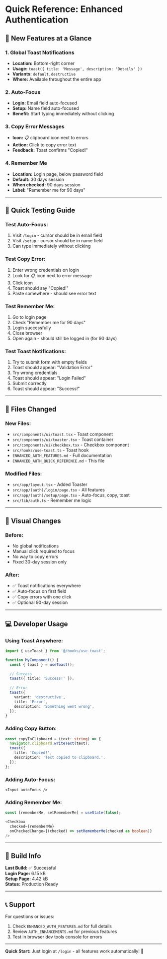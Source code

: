 # Quick Reference: Enhanced Authentication

## 🎯 New Features at a Glance

### 1. Global Toast Notifications
- **Location:** Bottom-right corner
- **Usage:** `toast({ title: 'Message', description: 'Details' })`
- **Variants:** `default`, `destructive`
- **Where:** Available throughout the entire app

### 2. Auto-Focus
- **Login:** Email field auto-focused
- **Setup:** Name field auto-focused
- **Benefit:** Start typing immediately without clicking

### 3. Copy Error Messages
- **Icon:** 📋 clipboard icon next to errors
- **Action:** Click to copy error text
- **Feedback:** Toast confirms "Copied!"

### 4. Remember Me
- **Location:** Login page, below password field
- **Default:** 30 days session
- **When checked:** 90 days session
- **Label:** "Remember me for 90 days"

---

## 🚀 Quick Testing Guide

### Test Auto-Focus:
1. Visit `/login` - cursor should be in email field
2. Visit `/setup` - cursor should be in name field
3. Can type immediately without clicking

### Test Copy Error:
1. Enter wrong credentials on login
2. Look for 📋 icon next to error message
3. Click icon
4. Toast should say "Copied!"
5. Paste somewhere - should see error text

### Test Remember Me:
1. Go to login page
2. Check "Remember me for 90 days"
3. Login successfully
4. Close browser
5. Open again - should still be logged in (for 90 days)

### Test Toast Notifications:
1. Try to submit form with empty fields
2. Toast should appear: "Validation Error"
3. Try wrong credentials
4. Toast should appear: "Login Failed"
5. Submit correctly
6. Toast should appear: "Success!"

---

## 📂 Files Changed

### New Files:
- `src/components/ui/toast.tsx` - Toast component
- `src/components/ui/toaster.tsx` - Toast container
- `src/components/ui/checkbox.tsx` - Checkbox component
- `src/hooks/use-toast.ts` - Toast hook
- `ENHANCED_AUTH_FEATURES.md` - Full documentation
- `ENHANCED_AUTH_QUICK_REFERENCE.md` - This file

### Modified Files:
- `src/app/layout.tsx` - Added Toaster
- `src/app/(auth)/login/page.tsx` - All features
- `src/app/(auth)/setup/page.tsx` - Auto-focus, copy, toast
- `src/lib/auth.ts` - Remember me logic

---

## 🎨 Visual Changes

### Before:
- No global notifications
- Manual click required to focus
- No way to copy errors
- Fixed 30-day session only

### After:
- ✅ Toast notifications everywhere
- ✅ Auto-focus on first field
- ✅ Copy errors with one click
- ✅ Optional 90-day session

---

## 💻 Developer Usage

### Using Toast Anywhere:
```typescript
import { useToast } from '@/hooks/use-toast';

function MyComponent() {
  const { toast } = useToast();
  
  // Success
  toast({ title: 'Success!' });
  
  // Error
  toast({
    variant: 'destructive',
    title: 'Error',
    description: 'Something went wrong',
  });
}
```

### Adding Copy Button:
```typescript
const copyToClipboard = (text: string) => {
  navigator.clipboard.writeText(text);
  toast({
    title: 'Copied!',
    description: 'Text copied to clipboard.',
  });
};
```

### Adding Auto-Focus:
```tsx
<Input autoFocus />
```

### Adding Remember Me:
```typescript
const [rememberMe, setRememberMe] = useState(false);

<Checkbox
  checked={rememberMe}
  onCheckedChange={(checked) => setRememberMe(checked as boolean)}
/>
```

---

## 🔄 Build Info

**Last Build:** ✅ Successful  
**Login Page:** 6.15 kB  
**Setup Page:** 4.42 kB  
**Status:** Production Ready

---

## 📞 Support

For questions or issues:
1. Check `ENHANCED_AUTH_FEATURES.md` for full details
2. Review `AUTH_ENHANCEMENTS.md` for previous features
3. Test in browser dev tools console for errors

---

**Quick Start:** Just login at `/login` - all features work automatically! 🎉

